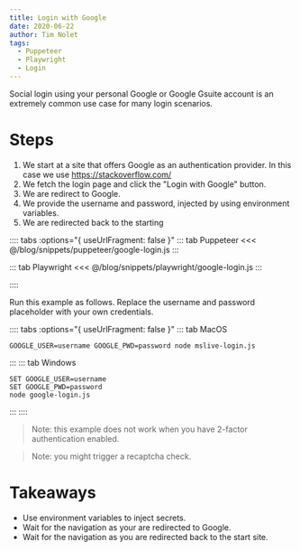 ```yaml
---
title: Login with Google
date: 2020-06-22
author: Tim Nolet
tags: 
  - Puppeteer
  - Playwright
  - Login
---
```


Social login using your personal Google or Google Gsuite account is an extremely common use case for many login scenarios.

# Steps

1. We start at a site that offers Google as an authentication provider. In this case we use https://stackoverflow.com/
2. We fetch the login page and click the "Login with Google" button.
3. We are redirect to Google.
4. We provide the username and password, injected by using environment variables.
5. We are redirected back to the starting

:::: tabs :options="{ useUrlFragment: false }"
::: tab Puppeteer 
<<< @/blog/snippets/puppeteer/google-login.js
:::

::: tab Playwright
<<< @/blog/snippets/playwright/google-login.js
:::

::::

Run this example as follows. Replace the username and password placeholder with your own credentials.

:::: tabs :options="{ useUrlFragment: false }"
::: tab MacOS
```shell script
GOOGLE_USER=username GOOGLE_PWD=password node mslive-login.js
```
:::
::: tab Windows
```shell script
SET GOOGLE_USER=username
SET GOOGLE_PWD=password
node google-login.js
```
:::
::::


> Note: this example does not work when you have 2-factor authentication enabled.

> Note: you might trigger a recaptcha check.


# Takeaways

- Use environment variables to inject secrets.
- Wait for the navigation as your are redirected to Google.
- Wait for the navigation as you are redirected back to the start site.





